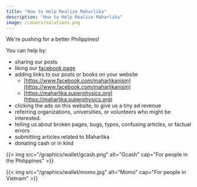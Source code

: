 ```yaml
---
title: "How to Help Realize Maharlika"
description: "How to Help Realize Maharlika"
image: /covers/solutions.png
---
```



We're pushing for a better Philippines!

You can help by:
- sharing our posts
- liking our [facebook page](https://www.facebook.com/maharlikanism) 
- adding links to our posts or books on your website
  - [https://www.facebook.com/maharlikanism](https://www.facebook.com/maharlikanism)
  - [https://maharlika.superphysics.org](https://maharlika.superphysics.org)
- clicking the ads on this website, to give us a tiny ad revenue
- referring organizations, universities, or volunteers who might be interested. 
- telling us about broken pages, bugs, typos, confusing articles, or factual errors
- submitting articles related to Maharlika
- donating cash or in kind

{{< img src="/graphics/wallet/gcash.png" alt="Gcash" cap="For people in the Philippines" >}}

{{< img src="/graphics/wallet/momo.jpg" alt="Momo" cap="For people in Vietnam" >}}

